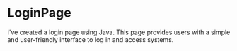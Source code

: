 # LoginPage
I've created a login page using Java. This page provides users with a simple and user-friendly interface to log in and access systems.
